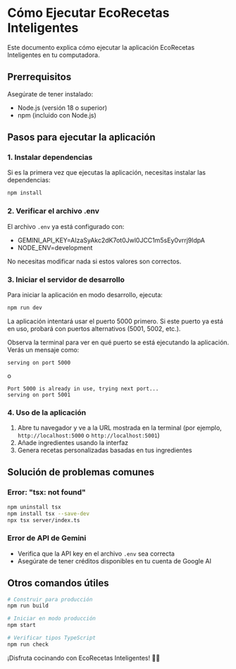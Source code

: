 # Cómo Ejecutar EcoRecetas Inteligentes

Este documento explica cómo ejecutar la aplicación EcoRecetas Inteligentes en tu computadora.

## Prerrequisitos

Asegúrate de tener instalado:
- Node.js (versión 18 o superior)
- npm (incluido con Node.js)

## Pasos para ejecutar la aplicación

### 1. Instalar dependencias

Si es la primera vez que ejecutas la aplicación, necesitas instalar las dependencias:

```bash
npm install
```

### 2. Verificar el archivo .env

El archivo `.env` ya está configurado con:
- GEMINI_API_KEY=AIzaSyAkc2dK7ot0Jwl0JCC1m5sEy0vrrj9ldpA
- NODE_ENV=development

No necesitas modificar nada si estos valores son correctos.

### 3. Iniciar el servidor de desarrollo

Para iniciar la aplicación en modo desarrollo, ejecuta:

```bash
npm run dev
```

La aplicación intentará usar el puerto 5000 primero. Si este puerto ya está en uso, probará con puertos alternativos (5001, 5002, etc.).

Observa la terminal para ver en qué puerto se está ejecutando la aplicación. Verás un mensaje como:
```
serving on port 5000
```
o
```
Port 5000 is already in use, trying next port...
serving on port 5001
```

### 4. Uso de la aplicación

1. Abre tu navegador y ve a la URL mostrada en la terminal (por ejemplo, `http://localhost:5000` o `http://localhost:5001`)
2. Añade ingredientes usando la interfaz
3. Genera recetas personalizadas basadas en tus ingredientes

## Solución de problemas comunes

### Error: "tsx: not found"
```bash
npm uninstall tsx
npm install tsx --save-dev
npx tsx server/index.ts
```

### Error de API de Gemini
- Verifica que la API key en el archivo `.env` sea correcta
- Asegúrate de tener créditos disponibles en tu cuenta de Google AI

## Otros comandos útiles

```bash
# Construir para producción
npm run build

# Iniciar en modo producción
npm start

# Verificar tipos TypeScript
npm run check
```

¡Disfruta cocinando con EcoRecetas Inteligentes! 🍳✨
